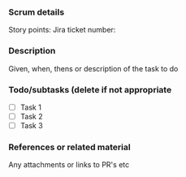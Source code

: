 ### Scrum details
Story points: 
Jira ticket number: 

### Description
Given, when, thens or description of the task to do

### Todo/subtasks (delete if not appropriate
- [ ] Task 1
- [ ] Task 2
- [ ] Task 3

### References or related material
Any attachments or links to PR's etc
